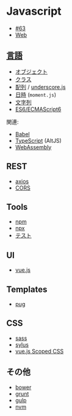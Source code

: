 # Javascript

- [#63](https://github.com/hdknr/scriptogr.am/issues/63)
- [Web](web)

## [言語](lang)

- [オブジェクト](lang/js.object.md)
- [クラス](lang/js.class.md)
- [配列](lang/js.array.md) / [underscore.js](underscore)
- [日時](lang/js.datetime.md) (`moment.js`)
- [文字列](lang/js.string.md)
- [ES6/ECMAScript6](es6.md)

関連:

- [Babel](babel.md)
- [TypeScript](typescript) (AltJS)
- [WebAssembly](wasm.md)

## REST

- [axios](./axios)
- [CORS](web/cors.md)

## Tools

- [npm](npm.md)
- [npx](npx.md)
- [テスト](testing)

## UI

- [vue.js](vue/README.md)

## Templates

- [pug](pug.md)

## CSS

- [sass](https://sass-lang.com/)
- [sylus](http://stylus-lang.com/)
- [vue.js Scoped CSS](https://vue-loader.vuejs.org/ja/features/scoped-css.html)

## その他

- [bower](bower.md)
- [grunt](grunt.md)
- [gulp](gulp.md)
- [nvm](nvm.md)
